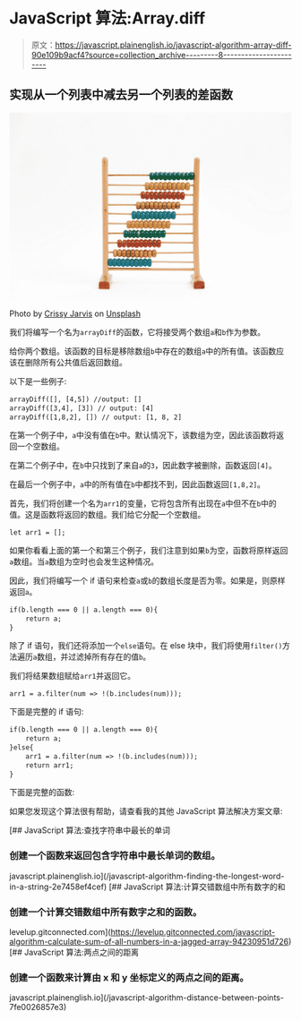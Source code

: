 # JavaScript 算法:Array.diff

> 原文：<https://javascript.plainenglish.io/javascript-algorithm-array-diff-90e109b9acf4?source=collection_archive---------8----------------------->

## 实现从一个列表中减去另一个列表的差函数

![](img/06a319eaede2d0d4eaaf2b6557d4fa93.png)

Photo by [Crissy Jarvis](https://unsplash.com/@crissyjarvis?utm_source=medium&utm_medium=referral) on [Unsplash](https://unsplash.com?utm_source=medium&utm_medium=referral)

我们将编写一个名为`arrayDiff`的函数，它将接受两个数组`a`和`b`作为参数。

给你两个数组。该函数的目标是移除数组`b`中存在的数组`a`中的所有值。该函数应该在删除所有公共值后返回数组。

以下是一些例子:

```
arrayDiff([], [4,5]) //output: []
arrayDiff([3,4], [3]) // output: [4]
arrayDiff([1,8,2], []) // output: [1, 8, 2]
```

在第一个例子中，`a`中没有值在`b`中。默认情况下，该数组为空，因此该函数将返回一个空数组。

在第二个例子中，在`b`中只找到了来自`a`的`3`，因此数字被删除，函数返回`[4]`。

在最后一个例子中，`a`中的所有值在`b`中都找不到，因此函数返回`[1,8,2]`。

首先，我们将创建一个名为`arr1`的变量，它将包含所有出现在`a`中但不在`b`中的值。这是函数将返回的数组。我们给它分配一个空数组。

```
let arr1 = [];
```

如果你看看上面的第一个和第三个例子，我们注意到如果`b`为空，函数将原样返回`a`数组。当`a`数组为空时也会发生这种情况。

因此，我们将编写一个 if 语句来检查`a`或`b`的数组长度是否为零。如果是，则原样返回`a`。

```
if(b.length === 0 || a.length === 0){    
    return a;  
}
```

除了 if 语句，我们还将添加一个`else`语句。在 else 块中，我们将使用`filter()`方法遍历`a`数组，并过滤掉所有存在的值`b`。

我们将结果数组赋给`arr1`并返回它。

```
arr1 = a.filter(num => !(b.includes(num)));
```

下面是完整的 if 语句:

```
if(b.length === 0 || a.length === 0){    
    return a;  
}else{    
    arr1 = a.filter(num => !(b.includes(num)));
    return arr1; 
}
```

下面是完整的函数:

如果您发现这个算法很有帮助，请查看我的其他 JavaScript 算法解决方案文章:

[](/javascript-algorithm-finding-the-longest-word-in-a-string-2e7458ef4cef) [## JavaScript 算法:查找字符串中最长的单词

### 创建一个函数来返回包含字符串中最长单词的数组。

javascript.plainenglish.io](/javascript-algorithm-finding-the-longest-word-in-a-string-2e7458ef4cef) [](https://levelup.gitconnected.com/javascript-algorithm-calculate-sum-of-all-numbers-in-a-jagged-array-94230951d726) [## JavaScript 算法:计算交错数组中所有数字的和

### 创建一个计算交错数组中所有数字之和的函数。

levelup.gitconnected.com](https://levelup.gitconnected.com/javascript-algorithm-calculate-sum-of-all-numbers-in-a-jagged-array-94230951d726) [](/javascript-algorithm-distance-between-points-7fe0026857e3) [## JavaScript 算法:两点之间的距离

### 创建一个函数来计算由 x 和 y 坐标定义的两点之间的距离。

javascript.plainenglish.io](/javascript-algorithm-distance-between-points-7fe0026857e3)